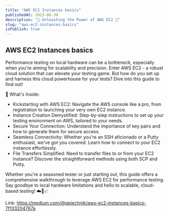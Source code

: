 ```yaml
---
title: "AWS EC2 Instances basics"
publishedAt: 2023-06-30
description: "🚀 Unleashing the Power of AWS EC2 🚀"
slug: "aws-ec2-instances-basics"
isPublish: true
---
```


## AWS EC2 Instances basics

Performance testing on local hardware can be a bottleneck, especially when you're aiming for scalability and precision. Enter AWS EC2 - a robust cloud solution that can elevate your testing game. But how do you set up and harness this cloud powerhouse for your tests? Dive into this guide to find out!

📌 What's Inside:

- Kickstarting with AWS EC2: Navigate the AWS console like a pro, from registration to launching your very own EC2 instance.
- Instance Creation Demystified: Step-by-step instructions to set up your testing environment on AWS, tailored to your needs.
- Secure Your Connection: Understand the importance of key pairs and how to generate them for secure access.
- Seamless Connectivity: Whether you're an SSH aficionado or a Putty enthusiast, we've got you covered. Learn how to connect to your EC2 instance effortlessly.
- File Transfers Simplified: Need to transfer files to or from your EC2 instance? Discover the straightforward methods using both SCP and Putty.

Whether you're a seasoned tester or just starting out, this guide offers a comprehensive walkthrough to leverage AWS EC2 for performance testing. Say goodbye to local hardware limitations and hello to scalable, cloud-based testing! ☁️🔧📈

Link: https://medium.com/@gpiechnik/aws-ec2-instances-basics-7f133204767a
